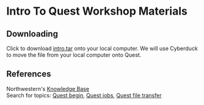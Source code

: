 # Intro To Quest Workshop Materials

## Downloading  
Click to download [intro.tar](https://github.com/nuitrcs/intro_quest_workshop/raw/master/intro.tar) onto your local computer.  We will use Cyberduck to move the file from your local computer onto Quest.  
  
## References
Northwestern's [Knowledge Base](https://kb.northwestern.edu/)  
Search for topics: [Quest begin](https://kb.northwestern.edu/search.php?q=quest+begin&cat=0&aud=0), [Quest jobs](https://kb.northwestern.edu/search.php?q=quest+jobs&cat=0&aud=0), [Quest file transfer](https://kb.northwestern.edu/search.php?q=Quest+file+transfer&cat=0&aud=0)  

